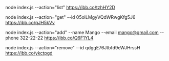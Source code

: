 <!-- # Отримуємо і виводимо весь список контактів у вигляді таблиці (console.table) -->

node index.js --action="list"
https://ibb.co/tzhHY2D

<!-- # Отримуємо контакт по id -->

node index.js --action="get" --id 05olLMgyVQdWRwgKfg5J6
https://ibb.co/qJH5kVv

<!-- # Додаємо контакт -->

node index.js --action="add" --name Mango --email mango@gmail.com --phone 322-22-22
https://ibb.co/Q6F1YL4

<!-- # Видаляємо контакт -->

node index.js --action="remove" --id qdggE76Jtbfd9eWJHrssH
https://ibb.co/ykctpgd

